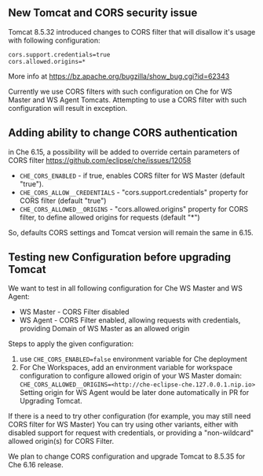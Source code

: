 

## New Tomcat and CORS security issue 

Tomcat 8.5.32 introduced changes to CORS filter that will disallow it's usage with following configuration:
```
cors.support.credentials=true
cors.allowed.origins=*
```

More info at https://bz.apache.org/bugzilla/show_bug.cgi?id=62343 

Currently we use CORS filters with such configuration on Che for WS Master and WS Agent Tomcats. 
Attempting to use a CORS filter with such configuration will result in exception.

## Adding ability to change CORS authentication 

in Che 6.15, a possibility will be added to override certain parameters of CORS filter https://github.com/eclipse/che/issues/12058
- `CHE_CORS_ENABLED` - if true, enables CORS filter for WS Master (default "true").
- `CHE_CORS_ALLOW__CREDENTIALS` - "cors.support.credentials" property for CORS filter (default "true")
- `CHE_CORS_ALLOWED__ORIGINS` - "cors.allowed.origins" property for CORS filter, to define allowed origins for requests (default "*")

So, defaults CORS settings and Tomcat version will remain the same in 6.15.

## Testing new Configuration before upgrading Tomcat

We want to test in all following configuration for Che WS Master and WS Agent:

- WS Master - CORS Filter disabled
- WS Agent - CORS Filter enabled, allowing requests with credentials, providing Domain of WS Master as an allowed origin

Steps to apply the given configuration:

1) use `CHE_CORS_ENABLED=false` environment variable for Che deployment
2) For Che Workspaces, add an environment variable for workspace configuration to configure allowed origin of your WS Master domain: `CHE_CORS_ALLOWED__ORIGINS=<http://che-eclipse-che.127.0.0.1.nip.io>` 
Setting origin for WS Agent would be later done automatically in PR for Upgrading Tomcat.

If there is a need to try other configuration (for example, you may still need CORS filter for WS Master)
You can try using other variants, either with disabled support for request with credentials, or providing a "non-wildcard" allowed origin(s) for CORS Filter.

We plan to change CORS configuration and upgrade Tomcat to 8.5.35 for Che 6.16 release.